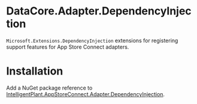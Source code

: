 ﻿# DataCore.Adapter.DependencyInjection

`Microsoft.Extensions.DependencyInjection` extensions for registering support features for App Store Connect adapters.


# Installation

Add a NuGet package reference to [IntelligentPlant.AppStoreConnect.Adapter.DependencyInjection](https://www.nuget.org/packages/IntelligentPlant.AppStoreConnect.Adapter.DependencyInjection).
